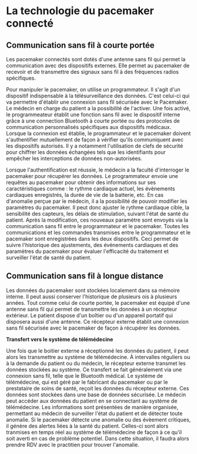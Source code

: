 La technologie du pacemaker connecté
=====================================================

Communication sans fil à courte portée
---------------------

Les pacemaker connectés sont dotés d'une antenne sans fil qui permet la communication avec des dispositifs externes. Elle permet au pacemaker de recevoir et de transmettre des signaux sans fil à des fréquences radios spécifiques. 

Pour manipuler le pacemaker, on utilise un programmateur. Il s'agit d'un dispositif indispensable à la télésurveillance des données. C'est celui-ci qui va permettre d'établir une connexion sans fil sécurisée avec le Pacemaker. Le médecin en charge du patient a la possibilité de l'activer. Une fois activé, le programmeateur établit une fonction sans fil avec le dispositif interne grâce à une connection Bluetooth à courte portée ou des protocoles de communication personnalisés spécifiques aux dispositifs médicaux. Lorsque la connexion est établie, le programmateur et le pacemaker doivent s'authentifier mutuellement de façon à vérifier qu'ils communiquent avec les dispositifs autorisés. Il y a notamment l'utilisation de clefs de sécurité pour chiffrer les données  échangées tels que les identifiants pour empêcher les interceptions de données non-autorisées.

Lorsque l'authentification est réussie, le médecin a la faculté d'interroger le pacemaker pour récupérer les données. Le programmateur envoie une requêtes au pacemaker pour obtenir des informations sur ses caractéristiques comme : le rythme cardiaque actuel, les évènements cardiaques enregistrés, la durée de vie de la batterie, etc. En cas d'anomalie perçue par le médecin, il a la possibilité de pouvoir modifier  les paramètres du pacemaker. Il peut donc ajuster le rythme cardiaque cible, la sensibilité des capteurs, les délais de stimulation, suivant l'état de santé du patient. Après la modification, ces nouveaux paramètre sont envoyés via la communication sans fil entre le programmateur et le pacemaker. Toutes les communications et les commandes transmises entre le programmateur et le pacemaker sont enregistrées dans les deux dispositifs. Ceci permet de suivre l'historique des ajustements, des événements cardiaques et des paramètres du pacemaker pour évaluer l'efficacité du traitement et surveiller l'état de santé du patient.


Communication sans fil à longue distance
-------------------------------

Les données du pacemaker sont stockées localement dans sa mémoire interne. Il peut aussi conserver l'historique de plusieurs ois à plusieurs années. Tout comme celui de courte portée, le pacemaker est équipé d'une antenne sans fil qui permet de transmettre les données à un récepteur extérieur. Le patient dispose d'un boîtier ou d'un appareil portatif qui disposera aussi d'une antenne. Ce récepteur externe établit une connexion sans fil sécurisée avec le pacemaker de façon à récupérer les données.


**Transfert vers le système de télémédecine**


Une fois que le boitier externe a réceptionné les données du patient, il peut alors les transmettre au système de télémédecine. À intervalles réguliers ou à la demande du patient ou du médecin, le récepteur externe transmet les données stockées au système. Ce transfert se fait généralement via une connexion sans fil, telle que le Bluetooth médical. Le système de télémédecine, qui est géré par le fabricant du pacemaker ou par le prestataire de soins de santé, reçoit les données du récepteur externe. Ces données sont stockées dans une base de données sécurisée. Le médecin peut accéder aux données du patient en se connectant au système de télémédecine. Les informations sont présentées de manière organisée, permettant au médecin de surveiller l'état du patient et de détecter toute anomalie.
Si le pacemaker détecte une anomalie ou des évèement critiques, il génère des alertes liées à la santé du patient. Celles-ci sont alors tranmises en temps réel au système de télémédecine de façon à ce qu'il soit averti en cas de problème potentiel. Dans cette situation, il faudra alors prendre RDV avec le practitien pour trouver l'anomalie.







